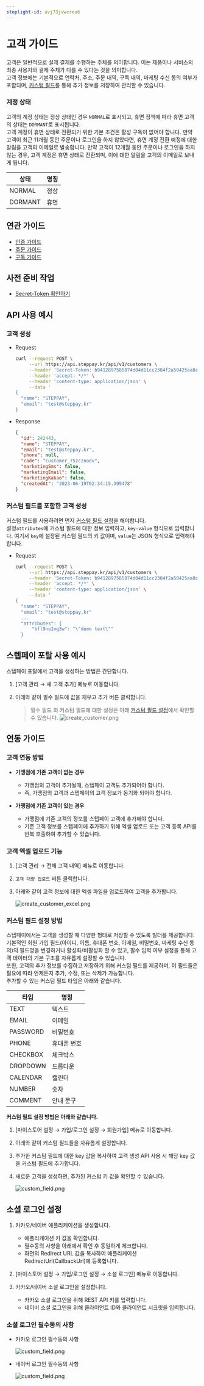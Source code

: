 ```yaml
---
stoplight-id: avj73jvwcreu6
---
```


# 고객 가이드

고객은 일반적으로 실제 결제를 수행하는 주체를 의미합니다. 이는 제품이나 서비스의 최종 사용자와 결제 주체가 다를 수 있다는 것을 의미합니다.  
고객 정보에는 기본적으로 연락처, 주소, 주문 내역, 구독 내역, 마케팅 수신 동의 여부가 포함되며, [커스텀 필드](#커스텀-필드-설정-방법)를 통해 추가 정보를 저장하여 관리할 수 있습니다.

### 계정 상태

고객의 계정 상태는 정상 상태인 경우 `NORMAL`로 표시되고, 휴면 정책에 따라 휴면 고객의 상태는 `DORMANT`로 표시됩니다.  
고객 계정이 휴면 상태로 전환되기 위한 기본 조건은 활성 구독이 없어야 합니다. 만약 고객이 최근 11개월 동안 주문이나 로그인을 하지 않았다면, 휴면 계정 전환 예정에 대한 알림을 고객의 이메일로 발송합니다. 만약 고객이 12개월 동안 주문이나 로그인을 하지 않는 경우, 고객 계정은 휴면 상태로 전환되며, 이에 대한 알림을 고객의 이메일로 보내게 됩니다.

<!-- 
| 상태      |    명칭   |
|:---------|:---------|
| NORMAL   |    정상   |
| DORMANT  |    휴면   |
 -->
 
<table class="custom-table" style="width: 50%">
  <thead>
    <tr>
      <th>상태</th>
      <th>명칭</th>
    </tr>
  </thead>
  <tbody>
    <tr>
      <td>NORMAL</td>
      <td>정상</td>
    </tr>
    <tr>
      <td>DORMANT</td>
      <td>휴면</td>
    </tr>
  </tbody>
</table>

## 연관 가이드

- [인증 가이드](https://docs.develop.steppay.kr/docs/guide/urvjmavys1lar-)
- [주문 가이드](https://docs.develop.steppay.kr/docs/guide/jash7i7rudebo-)
- [구독 가이드](https://docs.develop.steppay.kr/docs/guide/3fho91a9pl1bs-)

## 사전 준비 작업

- [Secret-Token 확인하기](https://docs.develop.steppay.kr/docs/guide/urvjmavys1lar-#1-secret-token)

## API 사용 예시

### 고객 생성

- Request
    ```bash
    curl --request POST \
         --url https://api.steppay.kr/api/v1/customers \
         --header 'Secret-Token: b9412897585074d04d11cc2384f2a50425aa8cb0f78bd23ee3e3d4cb65a1e55c' \
         --header 'accept: */*' \
         --header 'content-type: application/json' \
         --data '
    {
      "name": "STEPPAY",
      "email": "test@steppay.kr"
    }
    ```
- Response
    ```json
    {
      "id": 242443,
      "name": "STEPPAY",
      "email": "test@steppay.kr",
      "phone": null,
      "code": "customer_75zcznodv",
      "marketingSms": false,
      "marketingEmail": false,
      "marketingKakao": false,
      "createdAt": "2023-06-19T02:34:15.399478"
    }
    ```

### 커스텀 필드를 포함한 고객 생성

커스텀 필드를 사용하려면 먼저 [커스텀 필드 설정](#커스텀-필드-설정-방법)을 해야합니다.  
설정`attributes`에 커스텀 필드에 대한 정보 입력하고, `key-value` 형식으로 입력합니다. 여기서 `key`에 설정된 커스텀 필드의 키 값이며, `value`는 JSON 형식으로 입력해야 합니다.

- Request
    ```bash
    curl --request POST \
         --url https://api.steppay.kr/api/v1/customers \
         --header 'Secret-Token: b9412897585074d04d11cc2384f2a50425aa8cb0f78bd23ee3e3d4cb65a1e55c' \
         --header 'accept: */*' \
         --header 'content-type: application/json' \
         --data '
    {
      "name": "STEPPAY",
      "email": "test@steppay.kr"
      ...
      "attributes": {
	  	  "bfl9no1mg3w": "\"demo text\""
	  }
    ```

## 스텝페이 포탈 사용 예시

스텝페이 포탈에서 고객을 생성하는 방법은 간단합니다.

1. [고객 관리 → 새 고객 추가] 메뉴로 이동합니다.
2. 아래와 같이 필수 필드에 값을 채우고 추가 버튼 클릭합니다.

    > 필수 필드 외 커스텀 필드에 대한 설정은 아래 [커스텀 필드 설정](#커스텀-필드-설정-방법)에서 확인할 수 있습니다.
    ![create_customer.png](https://docs-image-translator-steppay.vercel.app/api/localize?dir=02_customer&name=create_customer.png)


## 연동 가이드

### 고객 연동 방법

- **가맹점에 기존 고객이 없는 경우**
  - 가맹점의 고객이 추가될때, 스텝페이 고객도 추가되어야 합니다.
  - 즉, 가맹점의 고객과 스텝페이의 고객 정보가 동기화 되어야 합니다.

- **가맹점에 기존 고객이 있는 경우**
  - 가맹점에 기존 고객의 정보를 스텝페이 고객에 추가해야 합니다.
  - 기존 고객 정보를 스텝페이에 추가하기 위해 엑셀 업로드 또는 고객 등록 API를 반복 호출하여 추가할 수 있습니다.

### 고객 엑셀 업로드 기능

1. [고객 관리 → 전체 고객 내역] 메뉴로 이동합니다.
2. `고객 대량 업로드` 버튼 클릭합니다.
3. 아래와 같이 고객 정보에 대한 엑셀 파일을 업로드하여 고객을 추가합니다.

   ![create_customer_excel.png](https://docs-image-translator-steppay.vercel.app/api/localize?dir=02_customer&name=create_customer_excel.png)

### 커스텀 필드 설정 방법

스텝페이에서는 고객을 생성할 때 다양한 형태로 저장할 수 있도록 빌더를 제공합니다.  
기본적인 회원 가입 필드(아이디, 이름, 휴대폰 번호, 이메일, 비밀번호, 마케팅 수신 동의)의 필드명을 변경하거나 활성화/비활성화 할 수 있고, 필수 입력 여부 설정을 통해 고객 데이터의 기본 구조를 자유롭게 설정할 수 있습니다.  
또한, 고객의 추가 정보를 수집하고 저장하기 위해 커스텀 필드를 제공하며, 이 필드들은 필요에 따라 언제든지 추가, 수정, 또는 삭제가 가능합니다.  
추가할 수 있는 커스텀 필드 타입은 아래와 같습니다.

| 타입       | 명칭     |
|----------|--------|
| TEXT     | 텍스트    |
| EMAIL    | 이메일    |
| PASSWORD | 비밀번호   |
| PHONE    | 휴대폰 번호 |
| CHECKBOX | 체크박스   |
| DROPDOWN | 드롭다운   |
| CALENDAR | 캘린더    |
| NUMBER   | 숫자     |
| COMMENT  | 안내 문구  |

**커스텀 필드 설정 방법은 아래와 같습니다.**

1. [마이스토어 설정 → 가입/로그인 설정 → 회원가입] 메뉴로 이동합니다.
2. 아래와 같이 커스텀 필드들을 자유롭게 설정합니다.
3. 추가한 커스텀 필드에 대한 key 값을 복사하여 고객 생성 API 사용 시 해당 key 값을 커스텀 필드에 추가합니다.
4. 새로운 고객을 생성하면, 추가된 커스텀 키 값을 확인할 수 있습니다.

   ![custom_field.png](https://docs-image-translator-steppay.vercel.app/api/localize?dir=02_customer&name=customer_custom_field.png)


## 소셜 로그인 설정

1. 카카오/네이버 애플리케이션을 생성합니다.
    - 애플리케이션 키 값을 확인합니다.
    - 필수동의 사항을 아래에서 확인 후 동일하게 체크합니다.
    - 화면의 Redirect URL 값을 복사하여 애플리케이션 RedirectUrl(CallbackUrl)에 등록합니다.

2. [마이스토어 설정 → 가입/로그인 설정 → 소셜 로그인] 메뉴로 이동합니다.
3. 카카오/네이버 소셜 로그인을 설정합니다.
    - 카카오 소셜 로그인을 위해 REST API 키를 입력합니다.
    - 네이버 소셜 로그인을 위해 클라이언트 ID와 클라이언트 시크릿을 입력합니다.


### 소셜 로그인 필수동의 사항
- 카카오 로그인 필수동의 사항

    ![custom_field.png](https://docs-image-translator-steppay.vercel.app/api/localize?dir=02_customer&name=kakao_required_check.png)

- 네이버 로그인 필수동의 사항

    ![custom_field.png](https://docs-image-translator-steppay.vercel.app/api/localize?dir=02_customer&name=naver_required_check.png)

</br>
